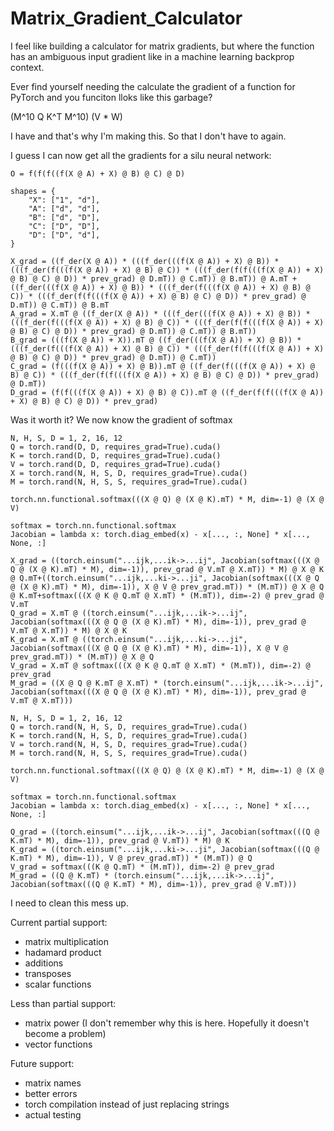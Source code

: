 # Matrix_Gradient_Calculator
I feel like building a calculator for matrix gradients, but where the function has an ambiguous input gradient like in a machine learning backprop context.


Ever find yourself needing the calculate the gradient of a function for PyTorch and you funciton lloks like this garbage?

(M^10 Q K^T M^10) (V * W)

I have and that's why I'm making this. So that I don't have to again.




I guess I can now get all the gradients for a silu neural network:

```
O = f(f(f((f(X @ A) + X) @ B) @ C) @ D)

shapes = {
    "X": ["1", "d"],
    "A": ["d", "d"],
    "B": ["d", "D"],
    "C": ["D", "D"],
    "D": ["D", "d"],
}

X_grad = ((f_der(X @ A)) * (((f_der(((f(X @ A)) + X) @ B)) * (((f_der(f(((f(X @ A)) + X) @ B) @ C)) * (((f_der(f(f(((f(X @ A)) + X) @ B) @ C) @ D)) * prev_grad) @ D.mT)) @ C.mT)) @ B.mT)) @ A.mT + ((f_der(((f(X @ A)) + X) @ B)) * (((f_der(f(((f(X @ A)) + X) @ B) @ C)) * (((f_der(f(f(((f(X @ A)) + X) @ B) @ C) @ D)) * prev_grad) @ D.mT)) @ C.mT)) @ B.mT
A_grad = X.mT @ ((f_der(X @ A)) * (((f_der(((f(X @ A)) + X) @ B)) * (((f_der(f(((f(X @ A)) + X) @ B) @ C)) * (((f_der(f(f(((f(X @ A)) + X) @ B) @ C) @ D)) * prev_grad) @ D.mT)) @ C.mT)) @ B.mT))
B_grad = (((f(X @ A)) + X)).mT @ ((f_der(((f(X @ A)) + X) @ B)) * (((f_der(f(((f(X @ A)) + X) @ B) @ C)) * (((f_der(f(f(((f(X @ A)) + X) @ B) @ C) @ D)) * prev_grad) @ D.mT)) @ C.mT))
C_grad = (f(((f(X @ A)) + X) @ B)).mT @ ((f_der(f(((f(X @ A)) + X) @ B) @ C)) * (((f_der(f(f(((f(X @ A)) + X) @ B) @ C) @ D)) * prev_grad) @ D.mT))        
D_grad = (f(f(((f(X @ A)) + X) @ B) @ C)).mT @ ((f_der(f(f(((f(X @ A)) + X) @ B) @ C) @ D)) * prev_grad)
```




Was it worth it? We now know the gradient of softmax

```
N, H, S, D = 1, 2, 16, 12
Q = torch.rand(D, D, requires_grad=True).cuda()
K = torch.rand(D, D, requires_grad=True).cuda()
V = torch.rand(D, D, requires_grad=True).cuda()
X = torch.rand(N, H, S, D, requires_grad=True).cuda()
M = torch.rand(N, H, S, S, requires_grad=True).cuda()

torch.nn.functional.softmax(((X @ Q) @ (X @ K).mT) * M, dim=-1) @ (X @ V)

softmax = torch.nn.functional.softmax
Jacobian = lambda x: torch.diag_embed(x) - x[..., :, None] * x[..., None, :]

X_grad = ((torch.einsum("...ijk,...ik->...ij", Jacobian(softmax(((X @ Q @ (X @ K).mT) * M), dim=-1)), prev_grad @ V.mT @ X.mT)) * M) @ X @ K @ Q.mT+((torch.einsum("...ijk,...ki->...ji", Jacobian(softmax(((X @ Q @ (X @ K).mT) * M), dim=-1)), X @ V @ prev_grad.mT)) * (M.mT)) @ X @ Q @ K.mT+softmax(((X @ K @ Q.mT @ X.mT) * (M.mT)), dim=-2) @ prev_grad @ V.mT
Q_grad = X.mT @ ((torch.einsum("...ijk,...ik->...ij", Jacobian(softmax(((X @ Q @ (X @ K).mT) * M), dim=-1)), prev_grad @ V.mT @ X.mT)) * M) @ X @ K
K_grad = X.mT @ ((torch.einsum("...ijk,...ki->...ji", Jacobian(softmax(((X @ Q @ (X @ K).mT) * M), dim=-1)), X @ V @ prev_grad.mT)) * (M.mT)) @ X @ Q
V_grad = X.mT @ softmax(((X @ K @ Q.mT @ X.mT) * (M.mT)), dim=-2) @ prev_grad
M_grad = ((X @ Q @ K.mT @ X.mT) * (torch.einsum("...ijk,...ik->...ij", Jacobian(softmax(((X @ Q @ (X @ K).mT) * M), dim=-1)), prev_grad @ V.mT @ X.mT)))
```

```
N, H, S, D = 1, 2, 16, 12
Q = torch.rand(N, H, S, D, requires_grad=True).cuda()
K = torch.rand(N, H, S, D, requires_grad=True).cuda()
V = torch.rand(N, H, S, D, requires_grad=True).cuda()
M = torch.rand(N, H, S, S, requires_grad=True).cuda()

torch.nn.functional.softmax(((X @ Q) @ (X @ K).mT) * M, dim=-1) @ (X @ V)

softmax = torch.nn.functional.softmax
Jacobian = lambda x: torch.diag_embed(x) - x[..., :, None] * x[..., None, :]

Q_grad = ((torch.einsum("...ijk,...ik->...ij", Jacobian(softmax(((Q @ K.mT) * M), dim=-1)), prev_grad @ V.mT)) * M) @ K
K_grad = ((torch.einsum("...ijk,...ki->...ji", Jacobian(softmax(((Q @ K.mT) * M), dim=-1)), V @ prev_grad.mT)) * (M.mT)) @ Q
V_grad = softmax(((K @ Q.mT) * (M.mT)), dim=-2) @ prev_grad
M_grad = ((Q @ K.mT) * (torch.einsum("...ijk,...ik->...ij", Jacobian(softmax(((Q @ K.mT) * M), dim=-1)), prev_grad @ V.mT)))
```



I need to clean this mess up.




Current partial support:
- matrix multiplication
- hadamard product
- additions
- transposes
- scalar functions

Less than partial support:
- matrix power (I don't remember why this is here. Hopefully it doesn't become a problem)
- vector functions

Future support:
- matrix names
- better errors
- torch compilation instead of just replacing strings
- actual testing